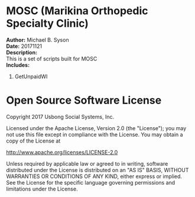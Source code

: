 # MOSC (Marikina Orthopedic Specialty Clinic)
<b>Author:</b> Michael B. Syson<br>
<b>Date:</b> 20171121<br>
<b>Description:</b><br>
This is a set of scripts built for MOSC<br>
<b>Includes:</b><br>
1) GetUnpaidWI<br>

# Open Source Software License
Copyright 2017 Usbong Social Systems, Inc.

Licensed under the Apache License, Version 2.0 (the "License"); you may not use this file except in compliance with the License. You may obtain a copy of the License at

   http://www.apache.org/licenses/LICENSE-2.0
  
Unless required by applicable law or agreed to in writing, software distributed under the License is distributed on an "AS IS" BASIS, WITHOUT WARRANTIES OR CONDITIONS OF ANY KIND, either express or implied. See the License for the specific language governing permissions and limitations under the License.
